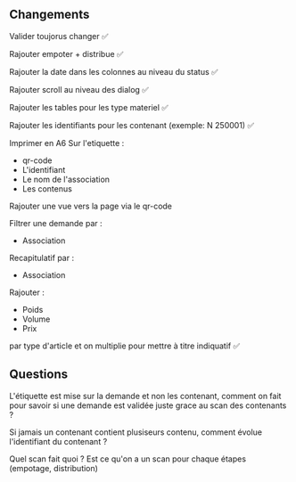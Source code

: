 ## Changements

Valider toujorus changer ✅

Rajouter empoter + distribue ✅

Rajouter la date dans les colonnes au niveau du status ✅

Rajouter scroll au niveau des dialog ✅

Rajouter les tables pour les type materiel ✅

Rajouter les identifiants pour les contenant (exemple: N 250001) ✅

Imprimer en A6
Sur l'etiquette :

- qr-code
- L'identifiant
- Le nom de l'association
- Les contenus

Rajouter une vue vers la page via le qr-code

Filtrer une demande par :

- Association

Recapitulatif par :

- Association

Rajouter :

- Poids
- Volume
- Prix

par type d'article et on multiplie pour mettre à titre indiquatif ✅

## Questions

L'étiquette est mise sur la demande et non les contenant, comment on fait pour savoir si une demande est validée juste grace au scan des contenants ?

Si jamais un contenant contient plusiseurs contenu, comment évolue l'identifiant du contenant ?

Quel scan fait quoi ? Est ce qu'on a un scan pour chaque étapes (empotage, distribution)
